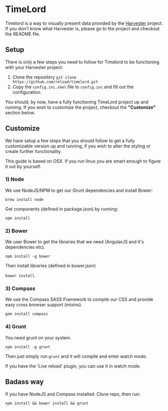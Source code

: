 # TimeLord
Timelord is a way to visually present data provided by the [Harvester](http://example.com/ "Harvester") project. If you don't know what Harvester is, please go to the project and checkout the README file.

## Setup
There is only a few steps you need to follow for Timelord to be functioning with your Harvester project:

1. Clone the repository `git clone https://github.com/reload/timelord.git`
2. Copy the `config.inc.skel` file to `config.inc` and fill out the configuration.

You should, by now, have a fully functioning TimeLord project up and running. If you wish to customize the project, checkout the **"Customize"** section below.

## Customize

We have setup a few steps that you should follow to get a fully customizable version up and running, if you wish to alter the styling or create further functionality.

This guide is based on OSX. If you run linux you are smart enough to figure it out by yourself.


### 1) Node

We use NodeJS/NPM to get our Grunt dependencies and install Bower:

`brew install node `

Get components (defined in package.json) by running:

` npm install `

### 2) Bower

We user Bower to get the libraries that we need (AngularJS and it's dependencies etc).

`npm install -g bower `

Then install libraries (defined in bower.json)

`bower install`.

### 3) Compass
We use the Compass SASS Framework to compile our CSS and provide easy cross browser support (mixins).

`gem install compass `

### 4) Grunt

You need grunt on your system.

`npm install -g grunt `

Then just simply run `grunt` and it will compile and enter watch mode.

If you have the 'Live reload' plugin, you can use it in watch mode.

## Badass way

If you have NodeJS and Compass installed: Clone repo, then run:

`npm install && bower install && grunt`
